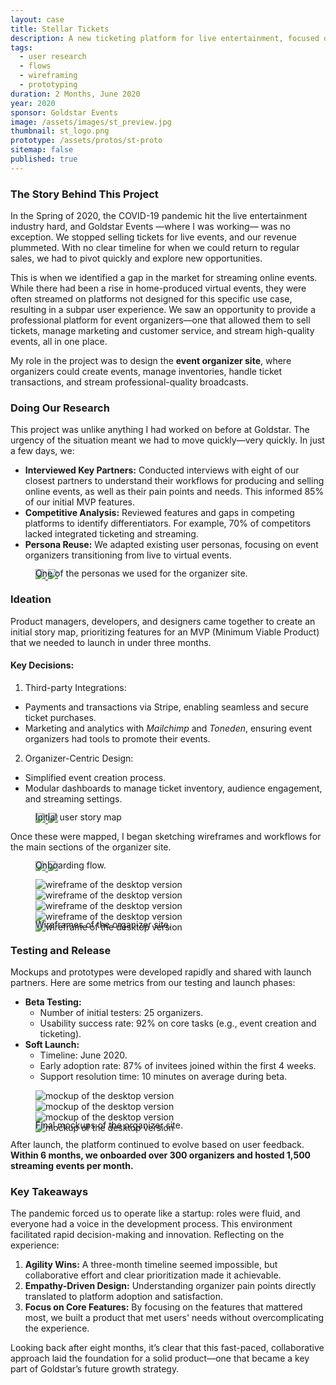 ```yaml
---
layout: case
title: Stellar Tickets
description: A new ticketing platform for live entertainment, focused on online events.
tags: 
  - user research
  - flows
  - wireframing
  - prototyping
duration: 2 Months, June 2020
year: 2020
sponsor: Goldstar Events
image: /assets/images/st_preview.jpg
thumbnail: st_logo.png
prototype: /assets/protos/st-proto
sitemap: false
published: true
---
```


### The Story Behind This Project

In the Spring of 2020, the COVID-19 pandemic hit the live entertainment industry hard, and Goldstar Events —where I was working— was no exception. We stopped selling tickets for live events, and our revenue plummeted. With no clear timeline for when we could return to regular sales, we had to pivot quickly and explore new opportunities.

This is when we identified a gap in the market for streaming online events. While there had been a rise in home-produced virtual events, they were often streamed on platforms not designed for this specific use case, resulting in a subpar user experience. We saw an opportunity to provide a professional platform for event organizers—one that allowed them to sell tickets, manage marketing and customer service, and stream high-quality events, all in one place.

My role in the project was to design the **event organizer site**, where organizers could create events, manage inventories, handle ticket transactions, and stream professional-quality broadcasts.

### Doing Our Research

This project was unlike anything I had worked on before at Goldstar. The urgency of the situation meant we had to move quickly—very quickly. In just a few days, we:

- **Interviewed Key Partners:** Conducted interviews with eight of our closest partners to understand their workflows for producing and selling online events, as well as their pain points and needs. This informed 85% of our initial MVP features.
- **Competitive Analysis:** Reviewed features and gaps in competing platforms to identify differentiators. For example, 70% of competitors lacked integrated ticketing and streaming.
- **Persona Reuse:** We adapted existing user personas, focusing on event organizers transitioning from live to virtual events.

<figure>
<!-- thumbnail image wrapped in a link -->
<a href="#img0">
  <img src="/assets/images/stellar_persona_small.jpg" class="thumbnail">
</a>

<!-- lightbox container hidden with CSS -->
<a href="#_" class="lightbox" id="img0">
  <img src="/assets/images/stellar_persona.jpg">
</a>
<figcaption style="margin-top:-1.5em;">One of the personas we used for the organizer site.</figcaption>
</figure>

### Ideation

Product managers, developers, and designers came together to create an initial story map, prioritizing features for an MVP (Minimum Viable Product) that we needed to launch in under three months.

#### Key Decisions:

1. Third-party Integrations:
- Payments and transactions via Stripe, enabling seamless and secure ticket purchases.
- Marketing and analytics with *Mailchimp* and *Toneden*, ensuring event organizers had tools to promote their events.
2. Organizer-Centric Design:
- Simplified event creation process.
- Modular dashboards to manage ticket inventory, audience engagement, and streaming settings.

<figure>
<!-- thumbnail image wrapped in a link -->
<a href="#img1">
  <img src="/assets/images/stellar-storymap_small.jpg" class="thumbnail">
</a>

<!-- lightbox container hidden with CSS -->
<a href="#_" class="lightbox" id="img1">
  <img src="/assets/images/stellar-storymap.jpg">
</a>
<figcaption style="margin-top:-1.5em;">Initial user story map</figcaption>
</figure>

Once these were mapped, I began sketching wireframes and workflows for the main sections of the organizer site.

<figure>
  <!-- thumbnail image wrapped in a link -->
  <a href="#img11">
    <img src="/assets/images/st-onboarding_flow_small.jpg" class="thumbnail">
  </a>
  <!-- lightbox container hidden with CSS -->
  <a href="#_" class="lightbox" id="img11">
    <img src="/assets/images/st-onboarding_flow.jpg">
  </a>
  <figcaption style="margin-top:-1.5em;">Onboarding flow.</figcaption>
</figure>

<figure>
  <div class="carousel" data-flickity='{ "imagesLoaded": true, "percentPosition": false }'>
    <img src="/assets/images/st-wire1.jpg" alt="wireframe of the desktop version">
    <img src="/assets/images/st-wire2.jpg" alt="wireframe of the desktop version">
    <img src="/assets/images/st-wire3.jpg" alt="wireframe of the desktop version">
    <img src="/assets/images/st-wire4.jpg" alt="wireframe of the desktop version">
    <img src="/assets/images/st-wire5.jpg" alt="wireframe of the desktop version">
  </div>
  <figcaption style="margin-top:-1.5em;">Wireframes of the organizer site.</figcaption>
</figure>

### Testing and Release

Mockups and prototypes were developed rapidly and shared with launch partners. Here are some metrics from our testing and launch phases:

- **Beta Testing:**
  - Number of initial testers: 25 organizers.
  - Usability success rate: 92% on core tasks (e.g., event creation and ticketing).
- **Soft Launch:**
  - Timeline: June 2020.
  - Early adoption rate: 87% of invitees joined within the first 4 weeks.
  - Support resolution time: 10 minutes on average during beta.

<figure>
  <div class="carousel" data-flickity='{ "imagesLoaded": true, "percentPosition": false }'>
    <img src="/assets/images/st-mock1.jpg" alt="mockup of the desktop version">
    <img src="/assets/images/st-mock2.jpg" alt="mockup of the desktop version">
    <img src="/assets/images/st-mock3.jpg" alt="mockup of the desktop version">
    <img src="/assets/images/st-mock5.jpg" alt="mockup of the desktop version">
  </div>
  <figcaption style="margin-top:-1.5em;">Final mockups of the organizer site.</figcaption>
</figure>

After launch, the platform continued to evolve based on user feedback. **Within 6 months, we onboarded over 300 organizers and hosted 1,500 streaming events per month.**

### Key Takeaways

The pandemic forced us to operate like a startup: roles were fluid, and everyone had a voice in the development process. This environment facilitated rapid decision-making and innovation. Reflecting on the experience:

1. **Agility Wins:** A three-month timeline seemed impossible, but collaborative effort and clear prioritization made it achievable.
2. **Empathy-Driven Design:** Understanding organizer pain points directly translated to platform adoption and satisfaction.
3. **Focus on Core Features:** By focusing on the features that mattered most, we built a product that met users' needs without overcomplicating the experience.

Looking back after eight months, it’s clear that this fast-paced, collaborative approach laid the foundation for a solid product—one that became a key part of Goldstar’s future growth strategy.

<script src="/assets/js/flickity.js"></script>
